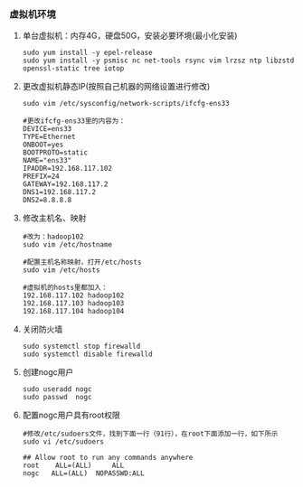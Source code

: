 ### 虚拟机环境

1. 单台虚拟机：内存4G，硬盘50G，安装必要环境(最小化安装)

   ~~~shell
   sudo yum install -y epel-release
   sudo yum install -y psmisc nc net-tools rsync vim lrzsz ntp libzstd openssl-static tree iotop
   ~~~

2. 更改虚拟机静态IP(按照自己机器的网络设置进行修改)

   ~~~shell
   sudo vim /etc/sysconfig/network-scripts/ifcfg-ens33
   ~~~

   ~~~shell
   #更改ifcfg-ens33里的内容为：
   DEVICE=ens33
   TYPE=Ethernet
   ONBOOT=yes
   BOOTPROTO=static
   NAME="ens33"
   IPADDR=192.168.117.102
   PREFIX=24
   GATEWAY=192.168.117.2
   DNS1=192.168.117.2
   DNS2=8.8.8.8
   ~~~

3. 修改主机名、映射

   ~~~shell
   #改为：hadoop102 
   sudo vim /etc/hostname
   ~~~

   ~~~shell
   #配置主机名称映射，打开/etc/hosts
   sudo vim /etc/hosts
   ~~~

   ~~~shell
   #虚拟机的hosts里都加入：
   192.168.117.102 hadoop102
   192.168.117.103 hadoop103
   192.168.117.104 hadoop104
   ~~~

4. 关闭防火墙

   ~~~shell
   sudo systemctl stop firewalld
   sudo systemctl disable firewalld
   ~~~

5. 创建nogc用户

   ~~~shell
   sudo useradd nogc
   sudo passwd  nogc
   ~~~

6. 配置nogc用户具有root权限

   ~~~shell
   #修改/etc/sudoers文件，找到下面一行（91行），在root下面添加一行，如下所示
   sudo vi /etc/sudoers
   
   ## Allow root to run any commands anywhere
   root    ALL=(ALL)     ALL
   nogc   ALL=(ALL)  NOPASSWD:ALL
   ~~~

   
